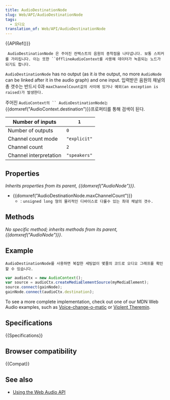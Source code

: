 ```yaml
---
title: AudioDestinationNode
slug: Web/API/AudioDestinationNode
tags:
  - 오디오
translation_of: Web/API/AudioDestinationNode
---
```

{{APIRef()}}

` AudioDestinationNode 은 주어진 컨택스트의 음원의 종착점을 나타냅니다. 보통 스피커를 가리킵니다. 이는 또한 ``OfflineAudioContext를 사용해 데이터가 녹음되는 노드가 되기도 합니다.`

`AudioDestinationNode` has no output (as it _is_ the output, no more `AudioNode` can be linked after it in the audio graph) and one input. 입력받은 음원의 채널의 총 갯수는 반드시 0과 `maxChannelCount값의 사이에 있거나 예외(an exception is raised)가 발생한다.`

주어진 ` AudioContext의 `` AudioDestinationNode는  `{{domxref("AudioContext.destination")}}프로퍼티를 통해 검색이 된다.

| Number of inputs       | `1`          |
| ---------------------- | ------------ |
| Number of outputs      | `0`          |
| Channel count mode     | `"explicit"` |
| Channel count          | `2`          |
| Channel interpretation | `"speakers"` |

## Properties

_Inherits properties from its parent,_ _{{domxref("AudioNode")}}_.

- {{domxref("AudioDestinationNode.maxChannelCount")}}
  - : `unsigned long 형의 물리적인 디바이스로 다룰수 있는 최대 채널의 갯수.`

## Methods

_No specific method; inherits methods from its parent,_ _{{domxref("AudioNode")}}_.

## Example

`AudioDestinationNode를 사용하면 복잡한 세팅없이 몇줄의 코드로 오디오 그래프를 확인할 수 있습니다.`

```js
var audioCtx = new AudioContext();
var source = audioCtx.createMediaElementSource(myMediaElement);
source.connect(gainNode);
gainNode.connect(audioCtx.destination);
```

To see a more complete implementation, check out one of our MDN Web Audio examples, such as [Voice-change-o-matic](http://mdn.github.io/voice-change-o-matic/) or [Violent Theremin](http://mdn.github.io/violent-theremin/).

## Specifications

{{Specifications}}

## Browser compatibility

{{Compat}}

## See also

- [Using the Web Audio API](/ko/docs/Web/API/Web_Audio_API/Using_Web_Audio_API)
